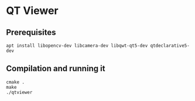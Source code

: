 # QT Viewer

## Prerequisites

```
apt install libopencv-dev libcamera-dev libqwt-qt5-dev qtdeclarative5-dev
```

## Compilation and running it

```
cmake .
make
./qtviewer
```
